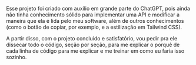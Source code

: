 Esse projeto foi criado com auxílio em grande parte do ChatGPT, pois ainda não tinha conhecimento sólido para implementar uma API e modificar a maneira que ela é lida pelo meu software, além de outros conhecimentos (como o botão de copiar, por exemplo, e a estilização em Tailwind CSS).

A partir disso, com o projeto concluído e satisfatório, vou pedir pra ele dissecar todo o código, seção por seção, para me explicar o porquê de cada linha de código para me explicar e me treinar em como eu faria isso sozinho.